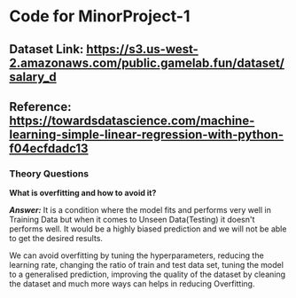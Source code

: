 # Code for MinorProject-1

## Dataset Link: https://s3.us-west-2.amazonaws.com/public.gamelab.fun/dataset/salary_d


## Reference: https://towardsdatascience.com/machine-learning-simple-linear-regression-with-python-f04ecfdadc13


### Theory Questions

**What is overfitting and how to avoid it?**

***Answer:*** It is a condition where the model fits and performs very well in Training Data but when it comes to Unseen Data(Testing) it doesn't performs well. It would be a highly biased prediction and we will not be able to get the desired results.

We can avoid overfitting by tuning the hyperparameters, reducing the learning rate, changing the ratio of train and test data set, tuning the model to a generalised prediction, improving the quality of the dataset by cleaning the dataset and much more ways can helps in reducing Overfitting.
